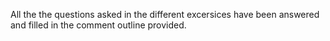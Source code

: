 All the the questions asked in the different excersices have been answered and filled in the comment outline provided.
